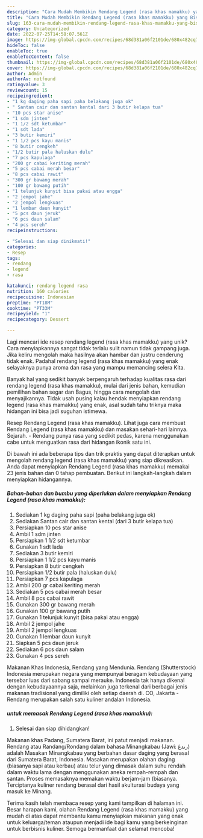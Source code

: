 ```yaml
---
description: "Cara Mudah Membikin Rendang Legend (rasa khas mamakku) yang Bisa Manjain Lidah"
title: "Cara Mudah Membikin Rendang Legend (rasa khas mamakku) yang Bisa Manjain Lidah"
slug: 163-cara-mudah-membikin-rendang-legend-rasa-khas-mamakku-yang-bisa-manjain-lidah
category: Uncategorized
date: 2022-07-25T14:58:07.561Z
image: https://img-global.cpcdn.com/recipes/68d381a06f2101de/680x482cq70/rendang-legend-rasa-khas-mamakku-foto-resep-utama.jpg
hideToc: false
enableToc: true
enableTocContent: false
thumbnail: https://img-global.cpcdn.com/recipes/68d381a06f2101de/680x482cq70/rendang-legend-rasa-khas-mamakku-foto-resep-utama.jpg
cover: https://img-global.cpcdn.com/recipes/68d381a06f2101de/680x482cq70/rendang-legend-rasa-khas-mamakku-foto-resep-utama.jpg
author: Admin
authorAv: notfound
ratingvalue: 3
reviewcount: 15
recipeingredient:
- "1 kg daging paha sapi paha belakang juga ok"
- " Santan cair dan santan kental dari 3 butir kelapa tua"
- "10 pcs star anise"
- "1 sdm jinten"
- "1 1/2 sdt ketumbar"
- "1 sdt lada"
- "3 butir kemiri"
- "1 1/2 pcs kayu manis"
- "8 butir cengkeh"
- "1/2 butir pala haluskan dulu"
- "7 pcs kapulaga"
- "200 gr cabai keriting merah"
- "5 pcs cabai merah besar"
- "8 pcs cabai rawit"
- "300 gr bawang merah"
- "100 gr bawang putih"
- "1 telunjuk kunyit bisa pakai atau engga"
- "2 jempol jahe"
- "2 jempol lengkuas"
- "1 lembar daun kunyit"
- "5 pcs daun jeruk"
- "6 pcs daun salam"
- "4 pcs sereh"
recipeinstructions:

- "Selesai dan siap dinikmati!"
categories:
- Resep
tags:
- rendang
- legend
- rasa

katakunci: rendang legend rasa 
nutrition: 160 calories
recipecuisine: Indonesian
preptime: "PT18M"
cooktime: "PT33M"
recipeyield: "1"
recipecategory: Dessert

---
```





Lagi mencari ide resep rendang legend (rasa khas mamakku) yang unik? Cara menyiapkannya sangat tidak terlalu sulit namun tidak gampang juga. Jika keliru mengolah maka hasilnya akan hambar dan justru cenderung tidak enak. Padahal rendang legend (rasa khas mamakku) yang enak selayaknya punya aroma dan rasa yang mampu memancing selera Kita.





Banyak hal yang sedikit banyak berpengaruh terhadap kualitas rasa dari rendang legend (rasa khas mamakku), mulai dari jenis bahan, kemudian pemilihan bahan segar dan Bagus, hingga cara mengolah dan menyajikannya. Tidak usah pusing kalau hendak menyiapkan rendang legend (rasa khas mamakku) yang enak,      asal sudah tahu triknya maka hidangan ini bisa jadi suguhan istimewa.














Resep Rendang Legend (rasa khas mamakku). Lihat juga cara membuat Rendang Legend (rasa khas mamakku) dan masakan sehari-hari lainnya. Sejarah. - Rendang punya rasa yang sedikit pedas, karena menggunakan cabe untuk menguatkan rasa dari hidangan ikonik satu ini.






Di bawah ini ada beberapa tips dan trik praktis yang dapat diterapkan untuk mengolah rendang legend (rasa khas mamakku) yang siap dikreasikan. Anda dapat menyiapkan Rendang Legend (rasa khas mamakku) memakai 23 jenis bahan dan 0 tahap pembuatan. Berikut ini langkah-langkah dalam menyiapkan hidangannya.

<!--inarticleads1-->

##### Bahan-bahan dan bumbu yang diperlukan dalam menyiapkan Rendang Legend (rasa khas mamakku):

1. Sediakan 1 kg daging paha sapi (paha belakang juga ok)
1. Sediakan  Santan cair dan santan kental (dari 3 butir kelapa tua)
1. Persiapkan 10 pcs star anise
1. Ambil 1 sdm jinten
1. Persiapkan 1 1/2 sdt ketumbar
1. Gunakan 1 sdt lada
1. Sediakan 3 butir kemiri
1. Persiapkan 1 1/2 pcs kayu manis
1. Persiapkan 8 butir cengkeh
1. Persiapkan 1/2 butir pala (haluskan dulu)
1. Persiapkan 7 pcs kapulaga
1. Ambil 200 gr cabai keriting merah
1. Sediakan 5 pcs cabai merah besar
1. Ambil 8 pcs cabai rawit
1. Gunakan 300 gr bawang merah
1. Gunakan 100 gr bawang putih
1. Gunakan 1 telunjuk kunyit (bisa pakai atau engga)
1. Ambil 2 jempol jahe
1. Ambil 2 jempol lengkuas
1. Gunakan 1 lembar daun kunyit
1. Siapkan 5 pcs daun jeruk
1. Sediakan 6 pcs daun salam
1. Gunakan 4 pcs sereh


Makanan Khas Indonesia, Rendang yang Mendunia. Rendang (Shutterstock) Indonesia merupakan negara yang mempunyai beragam kebudayaan yang tersebar luas dari sabang sampai merauke. Indonesia tak hanya dikenal dengan kebudayaannya saja, melainkan juga terkenal dari berbagai jenis makanan tradisional yang dimiliki oleh setiap daerah di. CO, Jakarta - Rendang merupakan salah satu kuliner andalan Indonesia. 

<!--inarticleads2-->

#####  untuk memasak Rendang Legend (rasa khas mamakku):


1. Selesai dan siap dihidangkan!

Makanan khas Padang, Sumatera Barat, ini patut menjadi makanan. Rendang atau Randang/Rondang dalam bahasa Minangkabau (Jawi: رندڠ) adalah Masakan Minangkabau yang berbahan dasar daging yang berasal dari Sumatera Barat, Indonesia. Masakan merupakan olahan daging (biasanya sapi atau kerbau) atau telur yang dimasak dalam suhu rendah dalam waktu lama dengan menggunakan aneka rempah-rempah dan santan. Proses memasaknya memakan waktu berjam-jam (biasanya. Terciptanya kuliner rendang berasal dari hasil akulturasi budaya yang masuk ke Minang. 

Terima kasih telah membaca resep yang kami tampilkan di halaman ini. Besar harapan kami, olahan Rendang Legend (rasa khas mamakku) yang mudah di atas dapat membantu kamu menyiapkan makanan yang enak untuk keluarga/teman ataupun menjadi ide bagi kamu yang berkeinginan untuk berbisnis kuliner. Semoga bermanfaat dan selamat mencoba!
